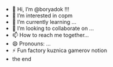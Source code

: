 - 👋 Hi, I’m @boryadok !!!
- 👀 I’m interested in copm
- 🌱 I’m currently learning ...
- 💞️ I’m looking to collaborate on ...
- 📫 How to reach me together...
- 😄 Pronouns: ...
- ⚡ Fun factory kuznica gamerov notion
- the end
